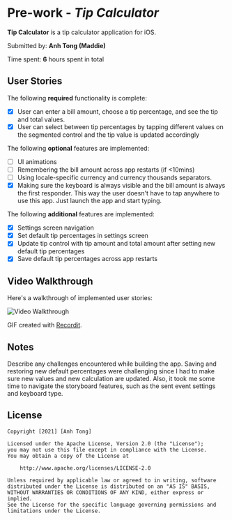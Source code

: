 # Pre-work - *Tip Calculator*

**Tip Calculator** is a tip calculator application for iOS.

Submitted by: **Anh Tong (Maddie)**

Time spent: **6** hours spent in total

## User Stories

The following **required** functionality is complete:

* [x] User can enter a bill amount, choose a tip percentage, and see the tip and total values.
* [x] User can select between tip percentages by tapping different values on the segmented control and the tip value is updated accordingly

The following **optional** features are implemented:

* [ ] UI animations
* [ ] Remembering the bill amount across app restarts (if <10mins)
* [ ] Using locale-specific currency and currency thousands separators.
* [x] Making sure the keyboard is always visible and the bill amount is always the first responder. This way the user doesn't have to tap anywhere to use this app. Just launch the app and start typing.

The following **additional** features are implemented:

- [x] Settings screen navigation
- [x] Set default tip percentages in settings screen
- [x] Update tip control with tip amount and total amount after setting new default tip percentages
- [x] Save default tip percentages across app restarts

## Video Walkthrough

Here's a walkthrough of implemented user stories:

<img src='https://recordit.co/3Wq5tzbEyt.gif' title='Video Walkthrough' width='' alt='Video Walkthrough' />

GIF created with [Recordit](http://recordit.co).

## Notes

Describe any challenges encountered while building the app.
Saving and restoring new default percentages were challenging since I had to make sure new values and new calculation are updated. Also, it took me some time to navigate the storyboard features, such as the sent event settings and keyboard type. 

## License

    Copyright [2021] [Anh Tong]

    Licensed under the Apache License, Version 2.0 (the "License");
    you may not use this file except in compliance with the License.
    You may obtain a copy of the License at

        http://www.apache.org/licenses/LICENSE-2.0

    Unless required by applicable law or agreed to in writing, software
    distributed under the License is distributed on an "AS IS" BASIS,
    WITHOUT WARRANTIES OR CONDITIONS OF ANY KIND, either express or implied.
    See the License for the specific language governing permissions and
    limitations under the License.

